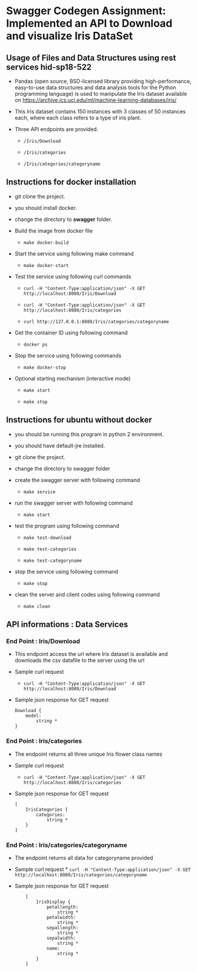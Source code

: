 # Swagger Codegen Assignment: Implemented an API to Download and visualize Iris DataSet
  
## Usage of Files and Data Structures using rest services hid-sp18-522

* Pandas (open source, BSD-licensed library providing
  high-performance, easy-to-use data structures and data analysis
  tools for the Python programming language) is used to
  manipulate the Iris dataset available on
  <https://archive.ics.uci.edu/ml/machine-learning-databases/iris/>

* This Iris dataset contains 150 instances with 3 classes of 50 instances each, where each class refers to a type of iris plant.


* Three API endpoints are provided.

  * ```/Iris/Download```
  
  * ```/Iris/categories```
  
  * ```/Iris/categories/categoryname```
  
 

## Instructions for docker installation

* git clone the project.

* you should install docker.

* change the directory to **swagger** folder.

* Build the image from docker file

	* ``` make docker-build ```

* Start the service using following make command
  
  * ```make docker-start```

* Test the service using following curl commands
  
  
  * ```curl -H "Content-Type:application/json" -X GET http://localhost:8080/Iris/Download```
  
  * ```curl -H "Content-Type:application/json" -X GET http://localhost:8080/Iris/categories```     
  
  
  * ```curl http://127.0.0.1:8080/Iris/categories/categoryname```
  

* Get the container ID using following command
  
  * ```docker ps```

* Stop the service using following commands
  
  * ```make docker-stop```

* Optional starting mechanism (interactive mode)
  
  * ```make start``` 
  
  * ```make stop```
	
## Instructions for ubuntu without docker

* you should be running this program in python 2 environment.

* you should have default-jre installed.

* git clone the project.

* change the directory to swagger folder

* create the swagger server with following command
  
  * ```make service```

* run the swagger server with following command
  
  * ```make start```

* test the program using following command
  
  * ```make test-download```
  
  * ```make test-categories```
  
  * ```make test-categoryname```

* stop the service using following command
  
  * ```make stop```

* clean the server and client codes using following command
  
  * ```make clean```

## API informations : Data Services

### End Point : Iris/Download
  
  * This endpoint access the url where Iris dataset is available and downloads the csv datafile to the server using the url
 
  * Sample curl request
	  * ```curl -H "Content-Type:application/json" -X GET http://localhost:8080/Iris/Download```
  
  * Sample json response for GET request 
	```
	Download {
		model:	
			string *
	}

	```

### End Point : Iris/categories
  
  * The endpoint returns all three unique Iris flower class names 
  
  * Sample curl request
	  * ```curl -H "Content-Type:application/json" -X GET http://localhost:8080/Iris/categories```
 
  * Sample json response for GET request
	```
	[
		IrisCategories {
			categories:	
				string *
		}
	]

	```
### End Point : Iris/categories/categoryname

* The endpoint returns all data for categoryname provided 

* Sample curl request
	  * ```curl -H "Content-Type:application/json" -X GET http://localhost:8080/Iris/categories/categoryname```

 * Sample json response for GET request
 	
 	``` 
 		[
			IrisDisplay {
				petallength:	
					string *
				petalwidth:	
					string *
				sepallength:	
					string *
				sepalwidth:	
					string *
				name:	
					string *
			}
		]

	```
